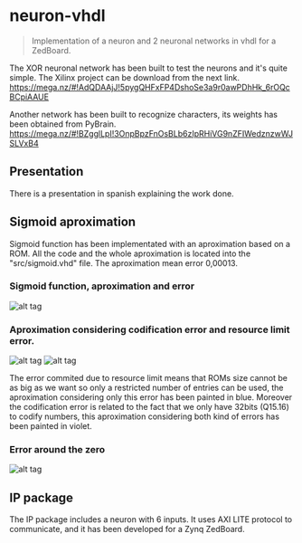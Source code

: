 # neuron-vhdl

> Implementation of a neuron and 2 neuronal networks in vhdl for a ZedBoard.

The XOR neuronal network has been built to test the neurons and it's quite simple. The Xilinx project can be download from the next link.
https://mega.nz/#!AdQDAAjJ!5pygQHFxFP4DshoSe3a9r0awPDhHk_6rOQcBCpiAAUE

Another network has been built to recognize characters, its weights has been obtained from PyBrain.
https://mega.nz/#!BZgglLpI!3OnpBpzFnOsBLb6zIpRHiVG9nZFIWedznzwWJSLVxB4

## Presentation
There is a presentation in spanish explaining the work done.

## Sigmoid aproximation
Sigmoid function has been implementated with an aproximation based on a ROM. All the code and the whole aproximation is located into the "src/sigmoid.vhd" file. The aproximation mean error 0,00013.

### Sigmoid function, aproximation and error
![alt tag](https://github.com/dicearr/neuron-vhdl/blob/master/img/error_completa.png)

### Aproximation considering codification error and resource limit error.
![alt tag](https://github.com/dicearr/neuron-vhdl/blob/master/img/aprox.png)
![alt tag](https://github.com/dicearr/neuron-vhdl/blob/master/img/aprox_zoom.png)

The error commited due to resource limit means that ROMs size cannot be as big as we want so only a restricted number of entries can be used, the aproximation considering only this error has been painted in blue. Moreover the codification error is related to the fact that we only have 32bits (Q15.16) to codify numbers, this aproximation considering both kind of errors has been painted in violet.

### Error around the zero
![alt tag](https://github.com/dicearr/neuron-vhdl/blob/master/img/error_cero.png)

## IP package
The IP package includes a neuron with 6 inputs. It uses AXI LITE protocol to communicate, and it has been developed for a Zynq ZedBoard.

